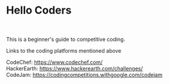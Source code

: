 <h1>Hello Coders</h1>
<br><br>
This is a beginner's guide to competitive coding.

Links to the coding platforms mentioned above

CodeChef: https://www.codechef.com/
<br>
HackerEarth: https://www.hackerearth.com/challenges/
<br>
CodeJam: https://codingcompetitions.withgoogle.com/codejam
